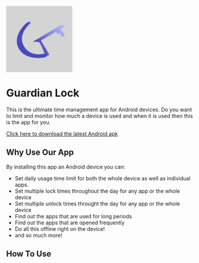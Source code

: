 

<img src="./icons/app_icon.png" align="center"
     title="Icon by tawtsvenz" width="178" height="178">
# Guardian Lock





This is the ultimate time management app for Android devices. Do you 
want to limit and monitor how much a device is used and when it is used
then this is the app for you.

[Click here to download the latest Android apk](./icons/app_icon.png)

## Why Use Our App
By installing this app an Android device you can:
* Set daily usage time limit for both the whole device as well as individual
apps.
* Set multiple lock times throughout the day for any app or the whole device
* Set multiple unlock times throught the day for any app or the whole device
* Find out the apps that are used for long periods
* Find out the apps that are opened frequently
* Do all this offline right on the device!
* and so much more!

## How To Use
